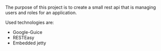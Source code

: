 The purpose of this project is to create a small rest api that is managing users and roles for an application.

Used technologies are:

 - Google-Guice
 - RESTEasy
 - Embedded jetty